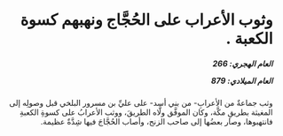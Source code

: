 <h1 dir="rtl">وثوب الأعراب على الحُجَّاج ونهبهم كسوة الكعبة .</h1>

<h5 dir="rtl">العام الهجري:  266

العام الميلادي: 879

</h5>

<p dir="rtl">وثب جماعةٌ من الأعرابِ- من بني أسد- على عليِّ بن مسرور البلخي قبل وصولِه إلى المغيثة بطريقِ مكَّة، وكان الموفَّق ولَّاه الطريقَ، ووثب الأعرابُ على كسوةِ الكعبةِ فانتهبوها، وصار بعضُها إلى صاحب الزنج، وأصاب الحُجَّاجَ فيها شِدَّةٌ عظيمة.</p></br>

